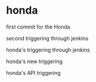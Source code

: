 # honda

first commit for the Honda

second triggering through jenkins

honda's triggering through jenkins

honda's new triggering

honda's API triggering
